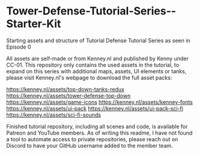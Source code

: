 # Tower-Defense-Tutorial-Series--Starter-Kit
Starting assets and structure of Tutorial Defense Tutorial Series as seen in Episode 0

All assets are self-made or from Kenney.nl and published by Kenny under CC-01. This repository only contains the used assets in the tutorial, to expand on this series with additional maps, assets, UI elements or tanks, please visit Kenney.nl's webpage to download the full asset packs:

https://kenney.nl/assets/top-down-tanks-redux
https://kenney.nl/assets/tower-defense-top-down
https://kenney.nl/assets/game-icons
https://kenney.nl/assets/kenney-fonts
https://kenney.nl/assets/ui-pack
https://kenney.nl/assets/ui-pack-sci-fi
https://kenney.nl/assets/sci-fi-sounds

Finished tutorial repository, including all scenes and code, is available for Patreon and YouTube members. As of writing this readme, I have not found a tool to automate access to private repositories, please reach out on Discord to have your GitHub username added to the member team. 
